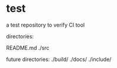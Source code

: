 # test
a test repository to verify CI tool

directories:

README.md
./src

future directories:
./build/
./docs/
./include/

